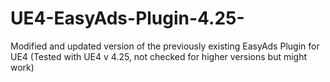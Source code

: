 # UE4-EasyAds-Plugin-4.25-
Modified and updated version of the previously existing EasyAds Plugin for UE4 (Tested with UE4 v 4.25, not checked for higher versions but might work)
